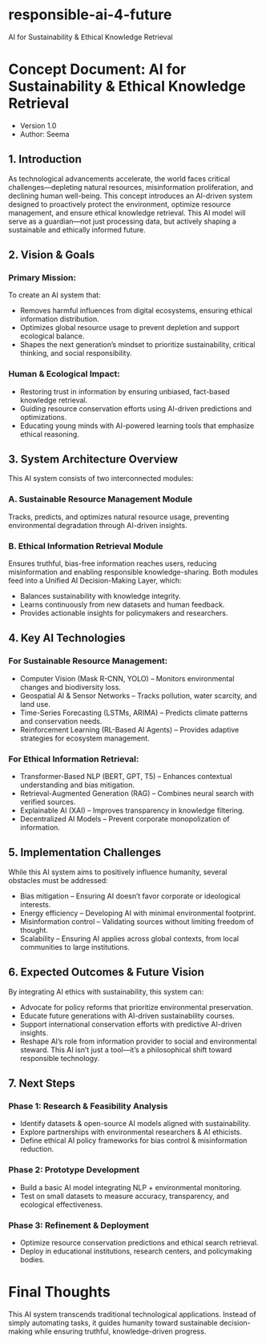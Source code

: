 # responsible-ai-4-future
AI for Sustainability &amp; Ethical Knowledge Retrieval


# Concept Document: AI for Sustainability & Ethical Knowledge Retrieval
- Version 1.0
- Author: Seema

## 1. Introduction

As technological advancements accelerate, the world faces critical challenges—depleting natural resources, misinformation proliferation, and declining human well-being. This concept introduces an AI-driven system designed to proactively protect the environment, optimize resource management, and ensure ethical knowledge retrieval.
This AI model will serve as a guardian—not just processing data, but actively shaping a sustainable and ethically informed future.

## 2. Vision & Goals
### Primary Mission:
To create an AI system that:
- Removes harmful influences from digital ecosystems, ensuring ethical information distribution.
- Optimizes global resource usage to prevent depletion and support ecological balance.
- Shapes the next generation’s mindset to prioritize sustainability, critical thinking, and social responsibility.

### Human & Ecological Impact:
- Restoring trust in information by ensuring unbiased, fact-based knowledge retrieval.
- Guiding resource conservation efforts using AI-driven predictions and optimizations.
- Educating young minds with AI-powered learning tools that emphasize ethical reasoning.

## 3. System Architecture Overview
This AI system consists of two interconnected modules:

### A. Sustainable Resource Management Module
Tracks, predicts, and optimizes natural resource usage, preventing environmental degradation through AI-driven insights.

### B. Ethical Information Retrieval Module
Ensures truthful, bias-free information reaches users, reducing misinformation and enabling responsible knowledge-sharing.
Both modules feed into a Unified AI Decision-Making Layer, which:
- Balances sustainability with knowledge integrity.
- Learns continuously from new datasets and human feedback.
- Provides actionable insights for policymakers and researchers.


## 4. Key AI Technologies
### For Sustainable Resource Management:
- Computer Vision (Mask R-CNN, YOLO) – Monitors environmental changes and biodiversity loss.
- Geospatial AI & Sensor Networks – Tracks pollution, water scarcity, and land use.
- Time-Series Forecasting (LSTMs, ARIMA) – Predicts climate patterns and conservation needs.
- Reinforcement Learning (RL-Based AI Agents) – Provides adaptive strategies for ecosystem management.

### For Ethical Information Retrieval:
- Transformer-Based NLP (BERT, GPT, T5) – Enhances contextual understanding and bias mitigation.
- Retrieval-Augmented Generation (RAG) – Combines neural search with verified sources.
- Explainable AI (XAI) – Improves transparency in knowledge filtering.
- Decentralized AI Models – Prevent corporate monopolization of information.

## 5. Implementation Challenges
While this AI system aims to positively influence humanity, several obstacles must be addressed:
- Bias mitigation – Ensuring AI doesn’t favor corporate or ideological interests.
- Energy efficiency – Developing AI with minimal environmental footprint.
- Misinformation control – Validating sources without limiting freedom of thought.
- Scalability – Ensuring AI applies across global contexts, from local communities to large institutions.

## 6. Expected Outcomes & Future Vision
By integrating AI ethics with sustainability, this system can:
- Advocate for policy reforms that prioritize environmental preservation.
- Educate future generations with AI-driven sustainability courses.
- Support international conservation efforts with predictive AI-driven insights.
- Reshape AI’s role from information provider to social and environmental steward.
This AI isn’t just a tool—it’s a philosophical shift toward responsible technology.

## 7. Next Steps
### Phase 1: Research & Feasibility Analysis
- Identify datasets & open-source AI models aligned with sustainability.
- Explore partnerships with environmental researchers & AI ethicists.
- Define ethical AI policy frameworks for bias control & misinformation reduction.
### Phase 2: Prototype Development
- Build a basic AI model integrating NLP + environmental monitoring.
- Test on small datasets to measure accuracy, transparency, and ecological effectiveness.
### Phase 3: Refinement & Deployment
- Optimize resource conservation predictions and ethical search retrieval.
- Deploy in educational institutions, research centers, and policymaking bodies.

# Final Thoughts
This AI system transcends traditional technological applications. Instead of simply automating tasks, it guides humanity toward sustainable decision-making while ensuring truthful, knowledge-driven progress.
